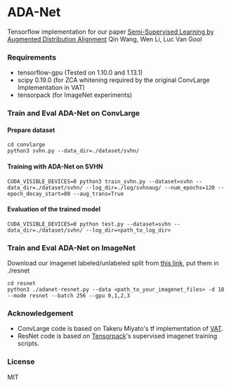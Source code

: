 # ADA-Net
Tensorflow implementation for our paper 
[Semi-Supervised Learning by Augmented Distribution Alignment](https://arxiv.org/abs/1905.08171)  Qin Wang, Wen Li, Luc Van Gool




### Requirements
+ tensorflow-gpu (Tested on 1.10.0 and 1.13.1)
+ scipy 0.19.0 (for ZCA whitening required by the original ConvLarge Implementation in VAT)
+ tensorpack (for ImageNet experiments)

###  Train and Eval ADA-Net on ConvLarge
#### Prepare dataset
```
cd convlarge
python3 svhn.py --data_dir=./dataset/svhn/
```

#### Training with ADA-Net on SVHN

```
CUDA_VISIBLE_DEVICES=0 python3 train_svhn.py --dataset=svhn --data_dir=./dataset/svhn/ --log_dir=./log/svhnaug/ --num_epochs=120 --epoch_decay_start=80 --aug_trans=True
```

#### Evaluation of the trained model

```
CUDA_VISIBLE_DEVICES=0 python test.py --dataset=svhn --data_dir=./dataset/svhn/ --log_dir=<path_to_log_dir>
```

### Train and Eval ADA-Net on ImageNet
Download our imagenet labeled/unlabeled split from [this link](https://drive.google.com/open?id=1ZeG4Qr1z65Fwj9m8uffUWG1aymX14HZ3), put them in ./resnet

```
cd resnet
python3 ./adanet-resnet.py --data <path_to_your_imagenet_files> -d 18  --mode resnet --batch 256 --gpu 0,1,2,3
```

### Acknowledgement
+ ConvLarge code is based on Takeru Miyato's tf implementation of [VAT](https://github.com/takerum/vat_tf). 
+ ResNet code is based on [Tensorpack](https://github.com/tensorpack/tensorpack/tree/master/examples/ResNet)'s supervised imagenet training scripts.

### License
MIT
